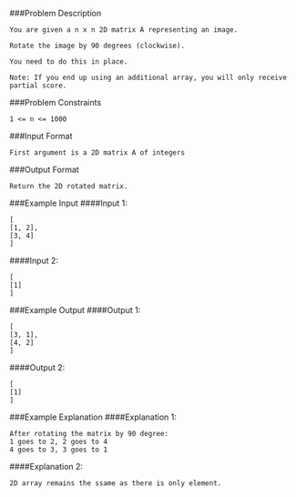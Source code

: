 ###Problem Description
```
You are given a n x n 2D matrix A representing an image.

Rotate the image by 90 degrees (clockwise).

You need to do this in place.

Note: If you end up using an additional array, you will only receive partial score.
```


###Problem Constraints
```
1 <= n <= 1000
```



###Input Format
```
First argument is a 2D matrix A of integers
```



###Output Format
```
Return the 2D rotated matrix.
```



###Example Input
####Input 1:

```
[
[1, 2],
[3, 4]
]
```
####Input 2:

```
[
[1]
]
```

###Example Output
####Output 1:

```
[
[3, 1],
[4, 2]
]
```
####Output 2:

```
[
[1]
]
```

###Example Explanation
####Explanation 1:

```
After rotating the matrix by 90 degree:
1 goes to 2, 2 goes to 4
4 goes to 3, 3 goes to 1
```
####Explanation 2:

```
2D array remains the ssame as there is only element.
```